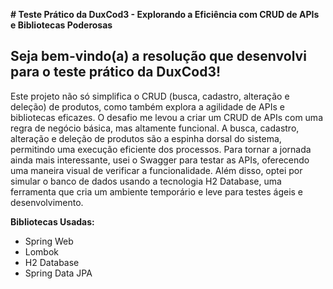 
**# Teste Prático da DuxCod3 - Explorando a Eficiência com CRUD de APIs e Bibliotecas Poderosas**
## Seja bem-vindo(a) a resolução que desenvolvi para o teste prático da DuxCod3!

Este projeto não só simplifica o CRUD (busca, cadastro, alteração e deleção) de produtos, como também explora a agilidade de APIs e bibliotecas eficazes. O desafio me levou a criar um CRUD de APIs com uma regra de negócio básica, mas altamente funcional. A busca, cadastro, alteração e deleção de produtos são a espinha dorsal do sistema, permitindo uma execução eficiente dos processos. Para tornar a jornada ainda mais interessante, usei o Swagger para testar as APIs, oferecendo uma maneira visual de verificar a funcionalidade. Além disso, optei por simular o banco de dados usando a tecnologia H2 Database, uma ferramenta que cria um ambiente temporário e leve para testes ágeis e desenvolvimento.



**Bibliotecas Usadas:**
* Spring Web
* Lombok
* H2 Database
* Spring Data JPA
